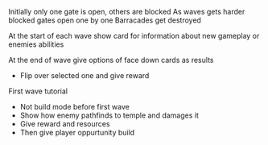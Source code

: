 Initially only one gate is open, others are blocked
As waves gets harder blocked gates open one by one
Barracades get destroyed

At the start of each wave show card for information about new gameplay or enemies abilities

At the end of wave give options of face down cards as results
- Flip over selected one and give reward

First wave tutorial
- Not build mode before first wave
- Show how enemy pathfinds to temple and damages it
- Give reward and resources
- Then give player oppurtunity build